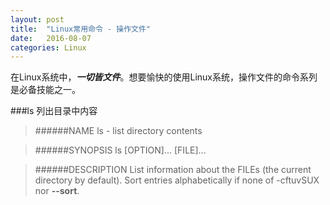```yaml
---
layout: post
title:  "Linux常用命令 - 操作文件"
date:   2016-08-07
categories: Linux
---
```


在Linux系统中，**_一切皆文件_**。想要愉快的使用Linux系统，操作文件的命令系列是必备技能之一。

###ls
列出目录中内容
>######NAME
>      ls - list directory contents

>######SYNOPSIS
>      ls [OPTION]... [FILE]...

>######DESCRIPTION
>      List information about the FILEs (the current directory by default). 
>      Sort entries alphabetically if none of -cftuvSUX nor **--sort**.
